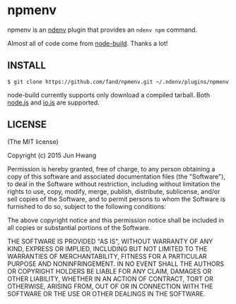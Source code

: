 # npmenv
npmenv is an [ndenv](https://github.com/riywo/ndenv) plugin that provides an `ndenv npm` command.

Almost all of code come from [node-build](https://github.com/sstephenson/ruby-build). Thanks a lot!

## INSTALL

    $ git clone https://github.com/fand/npmenv.git ~/.ndenv/plugins/npmenv

node-build currently supports only download a compiled tarball.
Both [node.js](http://nodejs.org/) and [io.js](https://iojs.org) are supported.

## LICENSE

(The MIT license)

Copyright (c) 2015 Jun Hwang

Permission is hereby granted, free of charge, to any person obtaining a copy of this software and associated documentation files (the "Software"), to deal in the Software without restriction, including without limitation the rights to use, copy, modify, merge, publish, distribute, sublicense, and/or sell copies of the Software, and to permit persons to whom the Software is furnished to do so, subject to the following conditions:

The above copyright notice and this permission notice shall be included in all copies or substantial portions of the Software.

THE SOFTWARE IS PROVIDED "AS IS", WITHOUT WARRANTY OF ANY KIND, EXPRESS OR IMPLIED, INCLUDING BUT NOT LIMITED TO THE WARRANTIES OF MERCHANTABILITY, FITNESS FOR A PARTICULAR PURPOSE AND NONINFRINGEMENT. IN NO EVENT SHALL THE AUTHORS OR COPYRIGHT HOLDERS BE LIABLE FOR ANY CLAIM, DAMAGES OR OTHER LIABILITY, WHETHER IN AN ACTION OF CONTRACT, TORT OR OTHERWISE, ARISING FROM, OUT OF OR IN CONNECTION WITH THE SOFTWARE OR THE USE OR OTHER DEALINGS IN THE SOFTWARE.
